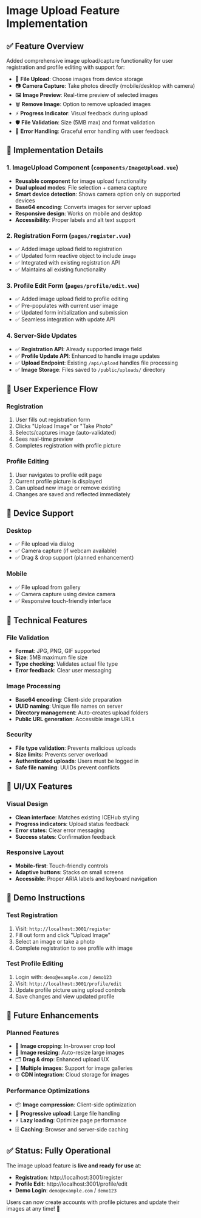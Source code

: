 # Image Upload Feature Implementation

## ✅ **Feature Overview**

Added comprehensive image upload/capture functionality for user registration and profile editing with support for:
- 📁 **File Upload**: Choose images from device storage
- 📷 **Camera Capture**: Take photos directly (mobile/desktop with camera)
- 🖼️ **Image Preview**: Real-time preview of selected images
- 🗑️ **Remove Image**: Option to remove uploaded images
- ⚡ **Progress Indicator**: Visual feedback during upload
- 🛡️ **File Validation**: Size (5MB max) and format validation
- 🔄 **Error Handling**: Graceful error handling with user feedback

## 🚀 **Implementation Details**

### **1. ImageUpload Component** (`components/ImageUpload.vue`)
- **Reusable component** for image upload functionality
- **Dual upload modes**: File selection + camera capture
- **Smart device detection**: Shows camera option only on supported devices
- **Base64 encoding**: Converts images for server upload
- **Responsive design**: Works on mobile and desktop
- **Accessibility**: Proper labels and alt text support

### **2. Registration Form** (`pages/register.vue`)
- ✅ Added image upload field to registration
- ✅ Updated form reactive object to include `image`
- ✅ Integrated with existing registration API
- ✅ Maintains all existing functionality

### **3. Profile Edit Form** (`pages/profile/edit.vue`)
- ✅ Added image upload field to profile editing
- ✅ Pre-populates with current user image
- ✅ Updated form initialization and submission
- ✅ Seamless integration with update API

### **4. Server-Side Updates**
- ✅ **Registration API**: Already supported image field
- ✅ **Profile Update API**: Enhanced to handle image updates
- ✅ **Upload Endpoint**: Existing `/api/upload` handles file processing
- ✅ **Image Storage**: Files saved to `/public/uploads/` directory

## 🎯 **User Experience Flow**

### **Registration**
1. User fills out registration form
2. Clicks "Upload Image" or "Take Photo"
3. Selects/captures image (auto-validated)
4. Sees real-time preview
5. Completes registration with profile picture

### **Profile Editing**
1. User navigates to profile edit page
2. Current profile picture is displayed
3. Can upload new image or remove existing
4. Changes are saved and reflected immediately

## 📱 **Device Support**

### **Desktop**
- ✅ File upload via dialog
- ✅ Camera capture (if webcam available)
- ✅ Drag & drop support (planned enhancement)

### **Mobile**
- ✅ File upload from gallery
- ✅ Camera capture using device camera
- ✅ Responsive touch-friendly interface

## 🔧 **Technical Features**

### **File Validation**
- **Format**: JPG, PNG, GIF supported
- **Size**: 5MB maximum file size
- **Type checking**: Validates actual file type
- **Error feedback**: Clear user messaging

### **Image Processing**
- **Base64 encoding**: Client-side preparation
- **UUID naming**: Unique file names on server
- **Directory management**: Auto-creates upload folders
- **Public URL generation**: Accessible image URLs

### **Security**
- **File type validation**: Prevents malicious uploads
- **Size limits**: Prevents server overload
- **Authenticated uploads**: Users must be logged in
- **Safe file naming**: UUIDs prevent conflicts

## 🎨 **UI/UX Features**

### **Visual Design**
- **Clean interface**: Matches existing ICEHub styling
- **Progress indicators**: Upload status feedback
- **Error states**: Clear error messaging
- **Success states**: Confirmation feedback

### **Responsive Layout**
- **Mobile-first**: Touch-friendly controls
- **Adaptive buttons**: Stacks on small screens
- **Accessible**: Proper ARIA labels and keyboard navigation

## 🧪 **Demo Instructions**

### **Test Registration**
1. Visit: `http://localhost:3001/register`
2. Fill out form and click "Upload Image"
3. Select an image or take a photo
4. Complete registration to see profile with image

### **Test Profile Editing**
1. Login with: `demo@example.com` / `demo123`
2. Visit: `http://localhost:3001/profile/edit`
3. Update profile picture using upload controls
4. Save changes and view updated profile

## 🔮 **Future Enhancements**

### **Planned Features**
- 🎨 **Image cropping**: In-browser crop tool
- 📏 **Image resizing**: Auto-resize large images
- 🗂️ **Drag & drop**: Enhanced upload UX
- 🔄 **Multiple images**: Support for image galleries
- 🌐 **CDN integration**: Cloud storage for images

### **Performance Optimizations**
- 📦 **Image compression**: Client-side optimization
- 💾 **Progressive upload**: Large file handling
- ⚡ **Lazy loading**: Optimize page performance
- 🗄️ **Caching**: Browser and server-side caching

## ✅ **Status: Fully Operational**

The image upload feature is **live and ready for use** at:
- **Registration**: http://localhost:3001/register
- **Profile Edit**: http://localhost:3001/profile/edit
- **Demo Login**: `demo@example.com` / `demo123`

Users can now create accounts with profile pictures and update their images at any time! 🎉
